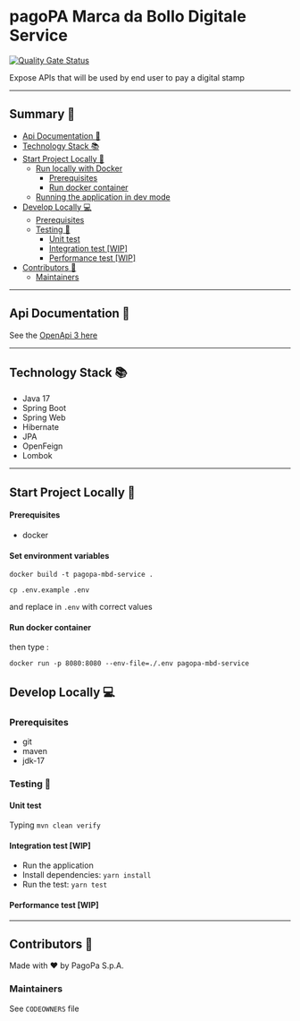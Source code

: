 # pagoPA Marca da Bollo Digitale Service

[![Quality Gate Status](https://sonarcloud.io/api/project_badges/measure?project=pagopa_pagopa-mbd-service&metric=alert_status)](https://sonarcloud.io/dashboard?id=pagopa_pagopa-mbd-service)

Expose APIs that will be used by end user to pay a digital stamp

---

## Summary 📖

- [Api Documentation 📖](#api-documentation-)
- [Technology Stack 📚](#technology-stack-)
- [Start Project Locally 🚀](#start-project-locally-)
    * [Run locally with Docker](#run-locally-with-docker)
        + [Prerequisites](#prerequisites)
        + [Run docker container](#run-docker-container)
    * [Running the application in dev mode](#running-the-application-in-dev-mode)
- [Develop Locally 💻](#develop-locally-)
    * [Prerequisites](#prerequisites)
    * [Testing 🧪](#testing-)
        + [Unit test](#unit-test)
        + [Integration test [WIP]](#integration-test-wip)
        + [Performance test [WIP]](#performance-test-wip)
- [Contributors 👥](#contributors-)
    * [Maintainers](#maintainers)

---

## Api Documentation 📖

See
the [OpenApi 3 here](https://editor.swagger.io/?url=https://raw.githubusercontent.com/pagopa/pagopa-mbd-service/main/openapi/openapi.json)

---

## Technology Stack 📚

- Java 17
- Spring Boot
- Spring Web
- Hibernate
- JPA
- OpenFeign
- Lombok

---

## Start Project Locally 🚀

#### Prerequisites

- docker

#### Set environment variables

`docker build -t pagopa-mbd-service .`

`cp .env.example .env`

and replace in `.env` with correct values

#### Run docker container

then type :

`docker run -p 8080:8080 --env-file=./.env pagopa-mbd-service`

## Develop Locally 💻

### Prerequisites

- git
- maven
- jdk-17

### Testing 🧪

#### Unit test

Typing `mvn clean verify`

#### Integration test [WIP]

- Run the application
- Install dependencies: `yarn install`
- Run the test: `yarn test`

#### Performance test [WIP]

---

## Contributors 👥

Made with ❤️ by PagoPa S.p.A.

### Maintainers

See `CODEOWNERS` file